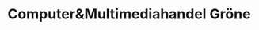 ---
title: "Computer&Multimediahandel Gröne"
url: /walkenried/computerundmultimediahandel-groene/
shop: Computer
---